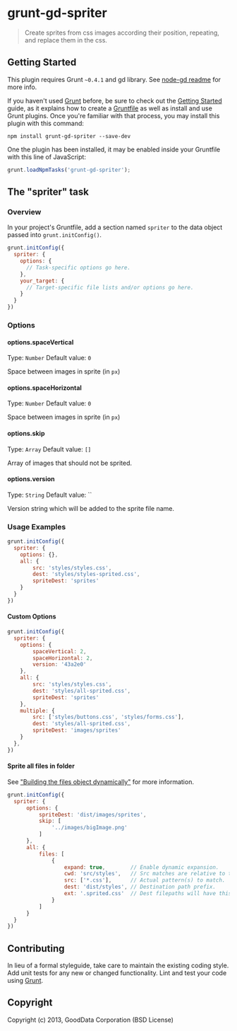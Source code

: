 # grunt-gd-spriter

>Create sprites from css images according their position, repeating, and replace them in the css.

## Getting Started
This plugin requires Grunt `~0.4.1` and gd library. See [node-gd readme](https://npmjs.org/package/node-gd#readme) for more info.

If you haven't used [Grunt](http://gruntjs.com/) before, be sure to check out the [Getting Started](http://gruntjs.com/getting-started) guide, as it explains how to create a [Gruntfile](http://gruntjs.com/sample-gruntfile) as well as install and use Grunt plugins. Once you're familiar with that process, you may install this plugin with this command:

```shell
npm install grunt-gd-spriter --save-dev
```

One the plugin has been installed, it may be enabled inside your Gruntfile with this line of JavaScript:

```js
grunt.loadNpmTasks('grunt-gd-spriter');
```

## The "spriter" task

### Overview
In your project's Gruntfile, add a section named `spriter` to the data object passed into `grunt.initConfig()`.

```js
grunt.initConfig({
  spriter: {
    options: {
      // Task-specific options go here.
    },
    your_target: {
      // Target-specific file lists and/or options go here.
    }
  }
})
```

### Options

#### options.spaceVertical
Type: `Number`
Default value: `0`

Space between images in sprite (in `px`)

#### options.spaceHorizontal
Type: `Number`
Default value: `0`

Space between images in sprite (in `px`)

#### options.skip
Type: `Array`
Default value: `[]`

Array of images that should not be sprited.

#### options.version
Type: `String`
Default value: ``

Version string which will be added to the sprite file name.

### Usage Examples

```js
grunt.initConfig({
  spriter: {
    options: {},
    all: {
        src: 'styles/styles.css',
        dest: 'styles/styles-sprited.css',
        spriteDest: 'sprites'
    }
  }
})
```

#### Custom Options

```js
grunt.initConfig({
  spriter: {
    options: {
        spaceVertical: 2,
        spaceHorizontal: 2,
        version: '43a2e0'
    },
    all: {
        src: 'styles/styles.css',
        dest: 'styles/all-sprited.css',
        spriteDest: 'sprites'
    },
    multiple: {
        src: ['styles/buttons.css', 'styles/forms.css'],
        dest: 'styles/all-sprited.css',
        spriteDest: 'images/sprites'
    }
  },
})
```

#### Sprite all files in folder

See ["Building the files object dynamically"](http://gruntjs.com/configuring-tasks#building-the-files-object-dynamically) for more information.

```js
grunt.initConfig({
  spriter: {
      options: {
          spriteDest: 'dist/images/sprites',
          skip: [
              '../images/bigImage.png'
          ]
      },
      all: {
          files: [
              {
                  expand: true,        // Enable dynamic expansion.
                  cwd: 'src/styles',   // Src matches are relative to this path.
                  src: ['*.css'],      // Actual pattern(s) to match.
                  dest: 'dist/styles', // Destination path prefix.
                  ext: '.sprited.css'  // Dest filepaths will have this extension.
              }
          ]
      }
  }
})
```

## Contributing
In lieu of a formal styleguide, take care to maintain the existing coding style. Add unit tests for any new or changed functionality. Lint and test your code using [Grunt](http://gruntjs.com/).

## Copyright

Copyright (c) 2013, GoodData Corporation (BSD License)